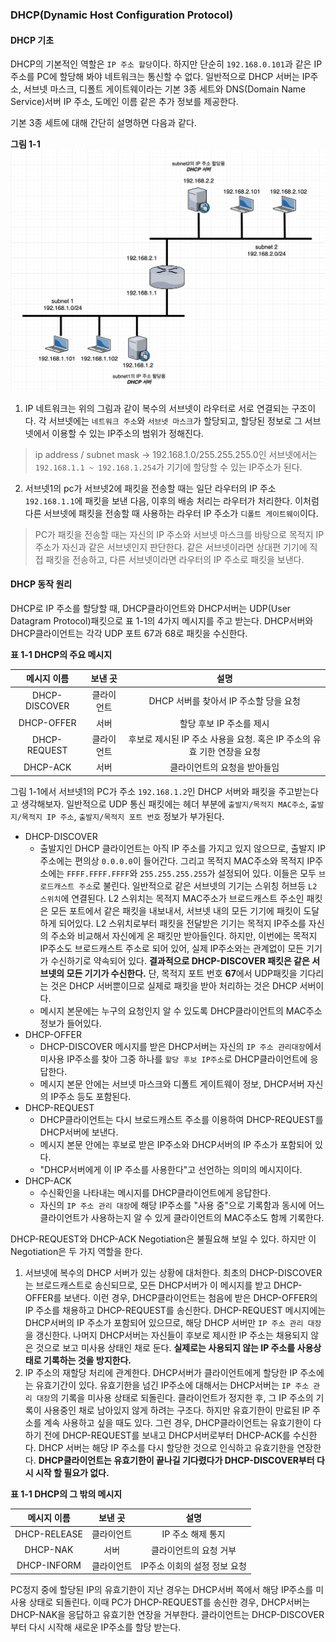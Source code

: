 ### DHCP(Dynamic Host Configuration Protocol)

#### DHCP 기초

DHCP의 기본적인 역할은 `IP 주소 할당`이다. 하지만 단순히 `192.168.0.101`과 같은 IP 주소를 PC에 할당해 봐야 네트워크는 통신할 수 없다. 일반적으로 DHCP 서버는 IP주소, 서브넷 마스크, 디폴트 게이트웨이라는 기본 3종 세트와 DNS(Domain Name Service)서버 IP 주소, 도메인 이름 같은 추가 정보를 제공한다.

기본 3종 세트에 대해 간단히 설명하면 다음과 같다.

**그림 1-1**
![](assets/dhcp.png)

1. IP 네트워크는 위의 그림과 같이 복수의 서브넷이 라우터로 서로 연결되는 구조이다. 각 서브넷에는 `네트워크 주소`와 `서브넷 마스크`가 할당되고, 할당된 정보로 그 서브넷에서 이용할 수 있는 IP주소의 범위가 정해진다.

> ip address / subnet mask -> 192.168.1.0/255.255.255.0인 서브넷에서는 `192.168.1.1 ~ 192.168.1.254`가 기기에 할당할 수 있는 IP주소가 된다.

2. 서브넷1의 pc가 서브넷2에 패킷을 전송할 때는 일단 라우터의 IP 주소 `192.168.1.1`에 패킷을 보낸 다음, 이후의 배송 처리는 라우터가 처리한다. 이처럼 다른 서브넷에 패킷을 전송할 때 사용하는 라우터 IP 주소가 `디폴트 게이트웨이`이다.

> PC가 패킷을 전송할 때는 자신의 IP 주소와 서브넷 마스크를 바탕으로 목적지 IP 주소가 자신과 같은 서브넷인지 판단한다. 같은 서브넷이라면 상대편 기기에 직접 패킷을 전송하고, 다른 서브넷이라면 라우터의 IP 주소로 패킷을 보낸다.

#### DHCP 동작 원리

DHCP로 IP 주소를 할당할 때, DHCP클라이언트와 DHCP서버는 UDP(User Datagram Protocol)패킷으로 표 1-1의 4가지 메시지를 주고 받는다. DHCP서버와 DHCP클라이언트는 각각 UDP 포트 67과 68로 패킷을 수신한다.

**표 1-1 DHCP의 주요 메시지**

| 메시지 이름 | 보낸 곳 | 설명 |
|:--------:|:-----:|:---:|
| DHCP-DISCOVER | 클라이언트 | DHCP 서버를 찾아서 IP 주소할 당을 요청 |
| DHCP-OFFER | 서버 | 할당 후보 IP 주소를 제시 |
| DHCP-REQUEST | 클라이언트 | 후보로 제시된 IP 주소 사용을 요청. 혹은 IP 주소의 유효 기한 연장을 요청 |
| DHCP-ACK | 서버 | 클라이언트의 요청을 받아들임 |

그림 1-1에서 서브넷1의 PC가 주소 `192.168.1.2`인 DHCP 서버와 패킷을 주고받는다고 생각해보자. 일반적으로 UDP 통신 패킷에는 헤더 부분에 `출발지/목적지 MAC주소`, `출발지/목적지 IP 주소`, `출발지/목적지 포트 번호` 정보가 부가된다.

- DHCP-DISCOVER
  - 출발지인 DHCP 클라이언트는 아직 IP 주소를 가지고 있지 않으므로, 출발지 IP주소에는 편의상 `0.0.0.0`이 들어간다. 그리고 목적지 MAC주소와 목적지 IP주소에는 `FFFF.FFFF.FFFF`와 `255.255.255.255`가 설정되어 있다. 이들은 모두 `브로드캐스트 주소`로 불린다. 일반적으로 같은 서브넷의 기기는 스위칭 허브등 `L2 스위치`에 연결된다. L2 스위치는 목적지 MAC주소가 브로드캐스트 주소인 패킷은 모든 포트에서 같은 패킷을 내보내서, 서브넷 내의 모든 기기에 패킷이 도달하게 되어있다. L2 스위치로부터 패킷을 전달받은 기기는 목적지 IP주소를 자신의 주소와 비교해서 자신에게 온 패킷만 받아들인다. 하지만, 이번에는 목적지 IP주소도 브로드캐스트 주소로 되어 있어, 실제 IP주소와는 관계없이 모든 기기가 수신하기로 약속되어 있다. **결과적으로 DHCP-DISCOVER 패킷은 같은 서브넷의 모든 기기가 수신한다.** 단, 목적지 포트 번호 **67**에서 UDP패킷을 기다리는 것은 DHCP 서버뿐이므로 실제로 패킷을 받아 처리하는 것은 DHCP 서버이다.
  - 메시지 본문에는 누구의 요청인지 알 수 있도록 DHCP클라이언트의 MAC주소 정보가 들어있다.
- DHCP-OFFER
  - DHCP-DISCOVER 메시지를 받은 DHCP서버는 자신의 `IP 주소 관리대장`에서 미사용 IP주소를 찾아 그중 하나를 `할당 후보 IP주소`로 DHCP클라이언트에 응답한다.
  - 메시지 본문 안에는 서브넷 마스크와 디폴트 게이트웨이 정보, DHCP서버 자신의 IP주소 등도 포함된다.
- DHCP-REQUEST
  - DHCP클라이언트는 다시 브로드캐스트 주소를 이용하여 DHCP-REQUEST를 DHCP서버에 보낸다.
  - 메시지 본문 안에는 후보로 받은 IP주소와 DHCP서버의 IP 주소가 포함되어 있다.
  - "DHCP서버에게 이 IP 주소를 사용한다"고 선언하는 의미의 메시지이다.
- DHCP-ACK
  - 수신확인을 나타내는 메시지를 DHCP클라이언트에게 응답한다.
  - 자신의 `IP 주소 관리 대장`에 해당 IP주소를 "사용 중"으로 기록함과 동시에 어느 클라이언트가 사용하는지 알 수 있게 클라이언트의 MAC주소도 함께 기록한다.

DHCP-REQUEST와 DHCP-ACK Negotiation은 불필요해 보일 수 있다. 하지만 이 Negotiation은 두 가지 역할을 한다.

1. 서브넷에 복수의 DHCP 서버가 있는 상황에 대처한다. 최초의 DHCP-DISCOVER는 브로드캐스트로 송신되므로, 모든 DHCP서버가 이 메시지를 받고 DHCP-OFFER를 보낸다. 이런 경우, DHCP클라이언트는 첨음에 받은 DHCP-OFFER의 IP 주소를 채용하고 DHCP-REQUEST를 송신한다. DHCP-REQUEST 메시지에는 DHCP서버의 IP 주소가 포함되어 있으므로, 해당 DHCP 서버만 `IP 주소 관리 대장`을 갱신한다. 나머지 DHCP서버는 자신들이 후보로 제시한 IP 주소는 채용되지 않은 것으로 보고 미사용 상태인 채로 둔다. **실제로는 사용되지 않는 IP 주소를 사용상태로 기록하는 것을 방지한다.**
2. IP 주소의 재할당 처리에 관계한다. DHCP서버가 클라이언트에게 할당한 IP 주소에는 유효기간이 있다. 유효기한을 넘긴 IP주소에 대해서는 DHCP서버는 `IP 주소 관리 대장`의 기록을 미사용 상태로 되돌린다. 클라이언트가 정지한 후, 그 IP 주소의 기록이 사용중인 채로 남아있지 않게 하려는 구조다. 하지만 유효기한이 만료된 IP 주소를 계속 사용하고 싶을 때도 있다. 그런 경우, DHCP클라이언트는 유효기한이 다하기 전에 DHCP-REQUEST를 보내고 DHCP서버로부터 DHCP-ACK를 수신한다. DHCP 서버는 해당 IP 주소를 다시 할당한 것으로 인식하고 유효기한을 연장한다. **DHCP클라이언트는 유효기한이 끝나길 기다렸다가 DHCP-DISCOVER부터 다시 시작 할 필요가 없다.**

**표 1-1 DHCP의 그 밖의 메시지**

| 메시지 이름 | 보낸 곳 | 설명 |
|:--------:|:-----:|:---:|
| DHCP-RELEASE | 클라이언트 | IP 주소 해제 통지 |
| DHCP-NAK | 서버 | 클라이언트의 요청 거부 |
| DHCP-INFORM | 클라이언트 | IP주소 이회의 설정 정보 요청 |

PC정지 중에 할당된 IP의 유효기한이 지난 경우는 DHCP서버 쪽에서 해당 IP주소를 미사용 상태로 되돌린다. 이때 PC가 DHCP-REQUEST를 송신한 경우, DHCP서버는 DHCP-NAK을 응답하고 유효기한 연장을 거부한다. 클라이언트는 DHCP-DISCOVER부터 다시 시작해 새로운 IP주소를 할당 받는다.
